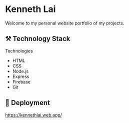 # Kenneth Lai

Welcome to my personal website portfolio of my projects.

## :hammer_and_pick: Technology Stack

Technologies
* HTML
* CSS
* Node.js
* Express
* Firebase
* Git

## :rocket: Deployment
https://kennethlai.web.app/

